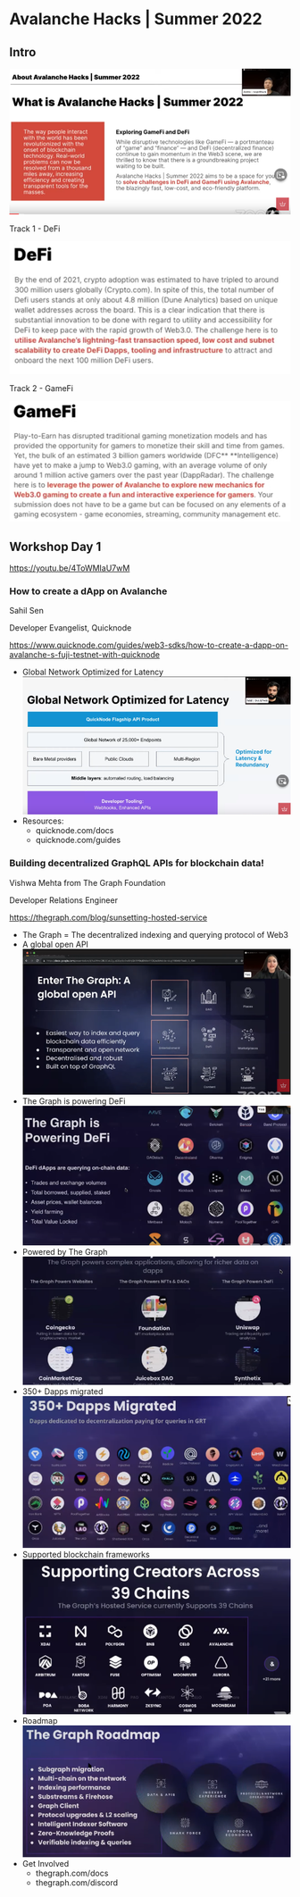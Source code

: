# Avalanche Hacks | Summer 2022

## Intro

![image-20220823155025582](img/readme/image-20220823155025582.png)



Track 1 - DeFi

![image-20220823155111634](img/readme/image-20220823155111634.png)



Track 2 - GameFi

![image-20220823155126614](img/readme/image-20220823155126614.png)



## Workshop Day 1

https://youtu.be/4ToWMIaU7wM

### **How to create a dApp on Avalanche** 

Sahil Sen

Developer Evangelist, Quicknode

https://www.quicknode.com/guides/web3-sdks/how-to-create-a-dapp-on-avalanche-s-fuji-testnet-with-quicknode

- Global Network Optimized for Latency
  ![image-20220823160426285](img/readme/image-20220823160426285.png)
- Resources:
  - quicknode.com/docs
  - quicknode.com/guides



### **Building decentralized GraphQL APIs for blockchain data!**

Vishwa Mehta from The Graph Foundation

Developer Relations Engineer

https://thegraph.com/blog/sunsetting-hosted-service

- The Graph = The decentralized indexing and querying protocol of Web3
- A global open API
  ![image-20220823161156199](img/readme/image-20220823161156199.png)
- The Graph is powering DeFi
  ![image-20220823161229331](img/readme/image-20220823161229331.png)
- Powered by The Graph
  ![image-20220823161254886](img/readme/image-20220823161254886.png)
- 350+ Dapps migrated
  ![image-20220823161318504](img/readme/image-20220823161318504.png)
- Supported blockchain frameworks
  ![image-20220823161922495](img/readme/image-20220823161922495.png)
- Roadmap
  ![image-20220823163328624](img/readme/image-20220823163328624.png)
- Get Involved
  - thegraph.com/docs
  - thegraph.com/discord

